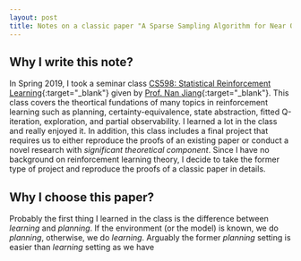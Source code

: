 ```yaml
---
layout: post
title: Notes on a classic paper "A Sparse Sampling Algorithm for Near Optimal Planning in Large MDPs"
---
```


Why I write this note?
---
In Spring 2019, I took a seminar class [CS598: Statistical Reinforcement Learning](http://nanjiang.cs.illinois.edu/cs598/){:target="_blank"} given by [Prof. Nan Jiang](http://nanjiang.cs.illinois.edu/){:target="_blank"}. 
This class covers the theortical fundations of many topics in reinforcement learning such as planning, certainty-equivalence, state abstraction, fitted Q-iteration, exploration, and partial observability. 
I learned a lot in the class and really enjoyed it. 
In addition, this class includes a final project that requires us to either reproduce the proofs of an existing paper or conduct a novel research with *significant theoretical component*. 
Since I have no background on reinforcement learning theory, I decide to take the former type of project and reproduce the proofs of a classic paper in details. 

Why I choose this paper?
---
Probably the first thing I learned in the class is the difference between *learning* and *planning*. If the environment (or the model) is known, we do *planning*, otherwise, we do *learning*. Arguably the former *planning* setting is easier than *learning* setting as we have 